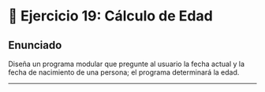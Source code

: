 # 🎂 Ejercicio 19: Cálculo de Edad

## Enunciado

Diseña un programa modular que pregunte al usuario la fecha actual y la fecha de nacimiento de una persona; el programa determinará la edad. 

---